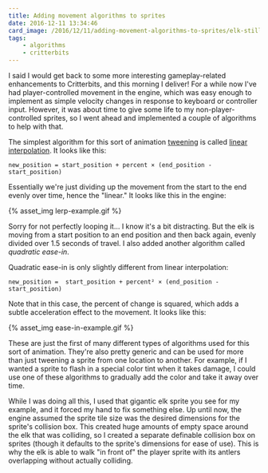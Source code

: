 ```yaml
---
title: Adding movement algorithms to sprites
date: 2016-12-11 13:34:46
card_image: /2016/12/11/adding-movement-algorithms-to-sprites/elk-still.png
tags:
    - algorithms
    - critterbits
---
```

I said I would get back to some more interesting gameplay-related enhancements to Critterbits, and this morning I deliver! For a while now I've had player-controlled movement in the engine, which was easy enough to implement as simple velocity changes in response to keyboard or controller input. However, it was about time to give some life to my non-player-controlled sprites, so I went ahead and implemented a couple of algorithms to help with that.

The simplest algorithm for this sort of animation [tweening](https://en.wikipedia.org/wiki/Inbetweening) is called [linear interpolation](https://en.wikipedia.org/wiki/Linear_interpolation). It looks like this:

`new_position = start_position + percent × (end_position - start_position)`

Essentially we're just dividing up the movement from the start to the end evenly over time, hence the "linear." It looks like this in the engine:

<p>{% asset_img lerp-example.gif %}</p>

Sorry for not perfectly looping it… I know it's a bit distracting. But the elk is moving from a start position to an end position and then back again, evenly divided over 1.5 seconds of travel. I also added another algorithm called _quadratic ease-in_.

<!--more-->
Quadratic ease-in is only slightly different from linear interpolation:

`new_position =  start_position + percent² × (end_position - start_position)`

Note that in this case, the percent of change is squared, which adds a subtle acceleration effect to the movement. It looks like this:

<p>{% asset_img ease-in-example.gif %}</p>

These are just the first of many different types of algorithms used for this sort of animation. They're also pretty generic and can be used for more than just tweening a sprite from one location to another. For example, if I wanted a sprite to flash in a special color tint when it takes damage, I could use one of these algorithms to gradually add the color and take it away over time.

While I was doing all this, I used that gigantic elk sprite you see for my example, and it forced my hand to fix something else. Up until now, the engine assumed the sprite tile size was the desired dimensions for the sprite's collision box. This created huge amounts of empty space around the elk that was colliding, so I created a separate definable collision box on sprites (though it defaults to the sprite's dimensions for ease of use). This is why the elk is able to walk "in front of" the player sprite with its antlers overlapping without actually colliding.
